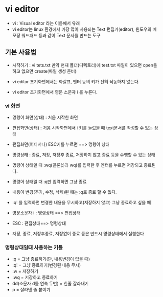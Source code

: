 # vi editor
* vi : Visual editor 라는 이름에서 유래 
* vi editor는 linux 환경에서 가장 많이 사용되는 Text 편집기(editor), 윈도우의 메모장 워드패드 등과 같이 Text 문서를 만드는 도구 

## 기본 사용법
* 시작하기 : vi tets.txt
만약 현재 폴더(디렉토리)에 test.txt 파일이 있으면 open을 하고 없으면 create(파일 생성 준비)

* vi editor 초기화면에서는 화살표, 엔터 등의 키가 전혀 작동하지 않는다.

* vi editor 초기화면에서 영문 소문자 i 를 누른다.

### vi 화면
* 명령어 화면(상태) : 처음 시작한 화면
* 편집화면(상태) : 처음 시작화면에서 i 키를 눌렀을 때 text문서를 작성할 수 있는 상태

* 편집화면(어디서나) ESC키를 누르면 ==> 명령어 상태
* 명령상태 : 종료, 저장, 저장후 종료, 저장하지 않고 종료 등을 수행할 수 있는 상태

* 명령어 상태일 때 :wq(콜론(:)과 wq)를 입력한 후 엔터를 누르면 저장되고 종료된다.
* 명령어 상태일 때 :q만 입력하면 그냥 종료
* 내용이 변경(추가, 수정, 삭제)된 떄는 :q로 종료 할 수 없다.

* :q! 를 입력하면 변경한 내용을 무시하고(저장하지 않고) 그냥 종료하고 싶을 때

* 영문소문자 i : 명령상태 ==> 편집상태
* ESC : 편집상태==> 명령상태
* 저장, 종료, 저장후종료, 저장없이 종료 등은 반드시 명령상태에서 실행한다

### 명령상태일때 사용하는 키들
* :q = 그냥 종료하기(단, 내용변경이 없을 때)
* :q! = 그냥 종료하기(변경된 내용 무시)
* :w =  저장하기
* :wq = 저장하고 종료하기 
* dd(소문자 d를 연속 두번) = 한줄 잘라내기
* p = 잘라낸 줄 붙이기





